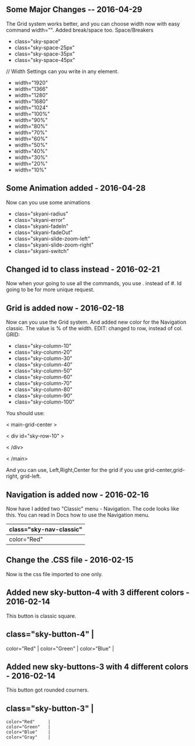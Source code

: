 ## Some Major Changes -- 2016-04-29
The Grid system works better, and you can choose width now with easy command width="". Added break/space too.
  Space/Breakers
  * class="sky-space"
  * class="sky-space-25px"
  * class="sky-space-35px"
  * class="sky-space-45px"
  
  // Width Settings can you write in any element. <body width="1920"> </body>
  * width="1920"
  * width="1366"
  * width="1280"
  * width="1680"
  * width="1024"
  * width="100%"
  * width="90%"
  * width="80%"
  * width="70%"
  * width="60%"
  * width="50%"
  * width="40%"
  * width="30%"
  * width="20%"
  * width="10%"
  
  

## Some Animation added - 2016-04-28
  Now can you use some animations
  * class="skyani-radius"
  * class="skyani-error"
  * class="skyani-fadeIn"
  * class="skyani-fadeOut"
  * class="skyani-slide-zoom-left"
  * class="skyani-slide-zoom-right"
  * class="skyani-switch"

## Changed id to class instead - 2016-02-21
Now when your going to use all the commands, you use . instead of #. Id going to be for more unique request.

## Grid is added now - 2016-02-18
Now can you use the Grid system. And added new color for the Navigation classic.
The value is % of the width.
EDIT: changed to row, instead of col.
GRID:
* class="sky-column-10"
* class="sky-column-20"
* class="sky-column-30"
* class="sky-column-40"
* class="sky-column-50"
* class="sky-column-60"
* class="sky-column-70"
* class="sky-column-80"
* class="sky-column-90"
* class="sky-column-100"

You should use: 

< main-grid-center > 

< div id="sky-row-10" > 

< /div> 

< /main>

And you can use, Left,Right,Center for the grid if you use grid-center,grid-right, grid-left.

## Navigation is added now - 2016-02-16
Now have I added two "Classic" menu - Navigation. The code looks like this.
You can read in Docs how to use the Navigation menu.

class="sky-nav-classic" | 
-------------------- |
color="Red" |


## Change the .CSS file - 2016-02-15
Now is the css file imported to one only.

## Added new sky-button-4 with 3 different colors - 2016-02-14
This button is classic square.

class="sky-button-4" |
---------
color="Red" |
color="Green" |
color="Blue" |

## Added new sky-buttons-3 with 4 different colors - 2016-02-14
This button got rounded courners.


  class="sky-button-3" |
  -----------
    color="Red"     |
    color="Green"   |
    color="Blue"    |
    color="Gray"    |
  
  



